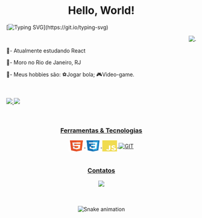 <h1 align="center">Hello, World!</h1>

[![Typing SVG](https://readme-typing-svg.demolab.com/?lines=OLÁ+SEJA+BEM-VINDO!;MEU+NOME+É+JEAN+VITOR!;TENHO+18+ANOS!)](https://git.io/typing-svg)

<img src="http://pm1.narvii.com/7729/44444d7c197c8e28072201b10364c1f4f3d75e2dr1-1303-981v2_uhq.jpg" height="170px" align="right" alt=".">

<br>
<p>📘- Atualmente estudando React</p>
<p>🏡- Moro no Rio de Janeiro, RJ</p>
<p>🧩- Meus hobbies são: ⚽Jogar bola; 🎮Video-game.</p>

<br>
<br>

<div>
<!--Para quem for reutilizar o código abaixo, é só trocar o nome de usuário para o seu! 😉✌🏼-->

<a href="https://github.com/jeanvitor29">
<img height="180em" src="https://github-readme-stats.vercel.app/api?username=jeanvitor29&show_icons=true&theme=tokyonight&include_all_commits=true&count_private=true"/>
<img height="180em" src="https://github-readme-stats.vercel.app/api/top-langs/?username=jeanvitor29&layout=compact&langs_count=7&theme=tokyonight"/>
</div>
<br>
<div  align="center"> 
  <div style="display: inline_block"><br>
  <h3>Ferramentas & Tecnologias</h3>
  <img align="center" alt="HTML" height="30" width="40" src="https://raw.githubusercontent.com/devicons/devicon/master/icons/html5/html5-original.svg">
  <img align="center" alt="CSS" height="30" width="40" src="https://raw.githubusercontent.com/devicons/devicon/master/icons/css3/css3-original.svg">
  <img align="center" alt="Rafa-Js" height="30" width="40" src="https://raw.githubusercontent.com/devicons/devicon/master/icons/javascript/javascript-plain.svg">
  <img align="center" alt="GIT" height="30" width="40" src="https://icongr.am/devicon/git-original.svg?size=102&color=currentColor">
</div>
 <br>
  <div align="center">
  <h3>Contatos</h3>
  <a href="https://www.linkedin.com/in/jean-vitor-sena-56693624b/"_blank"><img src="https://img.shields.io/badge/-LinkedIn-%230077B5?style=for-the-badge&logo=linkedin&logoColor=white" target="_blank"></a> 

</div>
  <br>
  <br>
  <div align="center">

![Snake animation](https://github.com/jeanvitor29/jeanvitor29/blob/output/github-contribution-grid-snake.svg)
 
</div>
 
